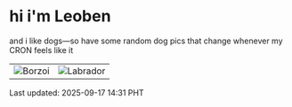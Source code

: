 # hi i'm Leoben

and i like dogs—so have some random dog pics that change whenever my CRON feels like it

|  |  |
|--------|----------|
| ![Borzoi](https://random-dog-vercel.vercel.app/api/random-borzoi?v=1758090701) | ![Labrador](https://random-dog-vercel.vercel.app/api/random-labrador?v=1758090701) |

Last updated: 2025-09-17 14:31 PHT
